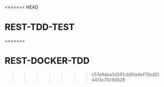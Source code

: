 <<<<<<< HEAD
# REST-TDD-TEST
=======
# REST-DOCKER-TDD
>>>>>>> c57e9aba3d261cb90a4ef75bd214413c70c90b28

